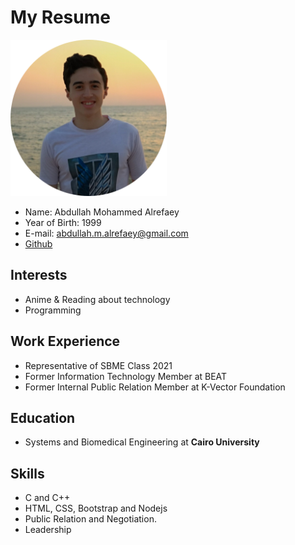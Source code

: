 # My Resume

<img src="../assets/images/Profile.png" alt="Abdullah-Alrefaey" width="250"/>

* Name: Abdullah Mohammed Alrefaey
* Year of Birth: 1999
* E-mail: abdullah.m.alrefaey@gmail.com
* [Github](https://github.com/Abdullah-Alrefaey)

## Interests

* Anime & Reading about technology
* Programming

## Work Experience

* Representative of SBME Class 2021
* Former Information Technology Member at BEAT
* Former Internal Public Relation Member at K-Vector Foundation

## Education

* Systems and Biomedical Engineering at **Cairo University**

## Skills
* C and C++
* HTML, CSS, Bootstrap and Nodejs
* Public Relation and Negotiation.
* Leadership
